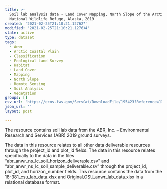 ```yaml
---
title: >-
  Soil lab analysis data - Land Cover Mapping, North Slope of the Arctic
  National Wildlife Refuge, Alaska, 2019
created: '2021-02-25T21:10:21.127627'
modified: '2021-02-25T21:10:21.127634'
state: active
type: dataset
tags:
  - Anwr
  - Arctic Coastal Plain
  - Classification
  - Ecological Land Survey
  - Habitat
  - Land Cover
  - Mapping
  - North Slope
  - Remote Sensing
  - Soil Analysis
  - Vegetation
groups: []
csv_url: 'https://ecos.fws.gov/ServCat/DownloadFile/195423?Reference=130595'
json_url: ''
layout: post

---
```

The resource contains soil lab data from the ABR, Inc. – Environmental Research and Services (ABR) 2019 ground surveys.

The data in this resource relates to all other data deliverable resources through the project_id and plot_id fields.  The data in this resource relates specifically to the data in the files “abr_anwr_ns_lc_soil_horizon_deliverable.csv” and “abr_anwr_ns_lc_soil_sample_deliverable.csv” through the project_id, plot_id, and horizon_number fields. This resource contains the data from the 18-381_csu_lab_data.xlsx and Original_OSU_anwr_lab_data.xlsx in a relational database format.
